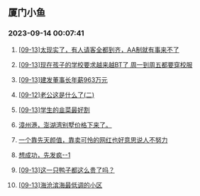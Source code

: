 ## 厦门小鱼 
### 2023-09-14 00:07:41

1. [[09-13]太现实了，有人请客全都到齐，AA制就有事来不了](http://bbs.xmfish.com/read-htm-tid-18071269.html)

2. [[09-13]现在孩子的学校要求越来越BT了 周一到周五都要穿校服](http://bbs.xmfish.com/read-htm-tid-18071287.html)

3. [[09-13]建发董事长年薪963万元](http://bbs.xmfish.com/read-htm-tid-18071330.html)

4. [[09-12]老公这是什么了(二)](http://bbs.xmfish.com/read-htm-tid-18071202.html)

5. [[09-13]学生的韭菜最好割](http://bbs.xmfish.com/read-htm-tid-18071434.html)

6. [漳州港，澎湖湾别墅价格下来了。](http://bbs.xmfish.com/read-htm-tid-18071510.html)

7. [一个靠先天颜值，靠卖可怜的网红也好意思说人不努力](http://bbs.xmfish.com/read-htm-tid-18071393.html)

8. [想成功，先发疯--1](http://bbs.xmfish.com/read-htm-tid-18071316.html)

9. [[09-13]这一只鸭子都这么贵了吗？](http://bbs.xmfish.com/read-htm-tid-18071506.html)

10. [[09-13]海沧滨海最低调的小区](http://bbs.xmfish.com/read-htm-tid-18071477.html)

